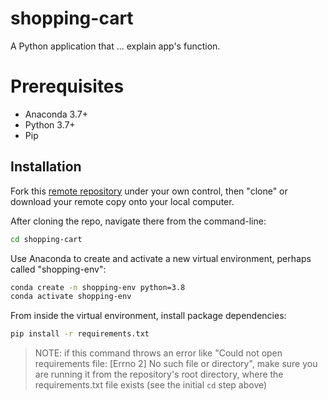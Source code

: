 # shopping-cart

A Python application that ... explain app's function. 


# Prerequisites 
  + Anaconda 3.7+
  + Python 3.7+
  + Pip

## Installation


Fork this [remote repository](http://github.com/pk664/shopping-cart) under your own control, then "clone" or download your remote copy onto your local computer.


After cloning the repo, navigate there from the command-line:

```sh
cd shopping-cart
```

Use Anaconda to create and activate a new virtual environment, perhaps called "shopping-env":

```sh
conda create -n shopping-env python=3.8
conda activate shopping-env
```

From inside the virtual environment, install package dependencies:

```sh
pip install -r requirements.txt
```

> NOTE: if this command throws an error like "Could not open requirements file: [Errno 2] No such file or directory", make sure you are running it from the repository's root directory, where the requirements.txt file exists (see the initial `cd` step above)


